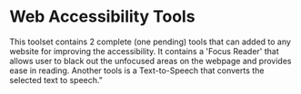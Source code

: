 # Web Accessibility Tools
This toolset contains 2 complete (one pending) tools that can added to any website for improving the accessibility.
It contains a 'Focus Reader' that allows user to black out the unfocused areas on the webpage and provides ease in reading.
Another tools is a Text-to-Speech that converts the selected text to speech."
